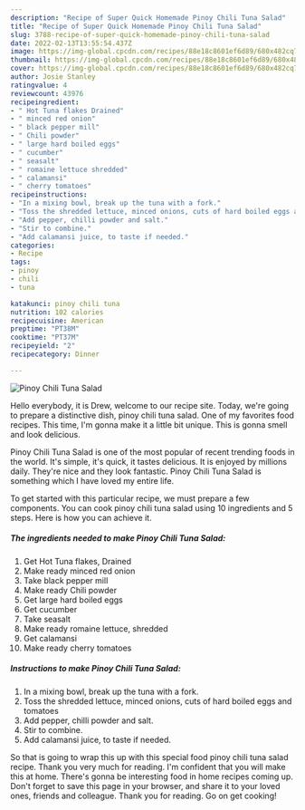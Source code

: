 ```yaml
---
description: "Recipe of Super Quick Homemade Pinoy Chili Tuna Salad"
title: "Recipe of Super Quick Homemade Pinoy Chili Tuna Salad"
slug: 3788-recipe-of-super-quick-homemade-pinoy-chili-tuna-salad
date: 2022-02-13T13:55:54.437Z
image: https://img-global.cpcdn.com/recipes/88e18c8601ef6d89/680x482cq70/pinoy-chili-tuna-salad-recipe-main-photo.jpg
thumbnail: https://img-global.cpcdn.com/recipes/88e18c8601ef6d89/680x482cq70/pinoy-chili-tuna-salad-recipe-main-photo.jpg
cover: https://img-global.cpcdn.com/recipes/88e18c8601ef6d89/680x482cq70/pinoy-chili-tuna-salad-recipe-main-photo.jpg
author: Josie Stanley
ratingvalue: 4
reviewcount: 43976
recipeingredient:
- " Hot Tuna flakes Drained"
- " minced red onion"
- " black pepper mill"
- " Chili powder"
- " large hard boiled eggs"
- " cucumber"
- " seasalt"
- " romaine lettuce shredded"
- " calamansi"
- " cherry tomatoes"
recipeinstructions:
- "In a mixing bowl, break up the tuna with a fork."
- "Toss the shredded lettuce, minced onions, cuts of hard boiled eggs and tomatoes"
- "Add pepper, chilli powder and salt."
- "Stir to combine."
- "Add calamansi juice, to taste if needed."
categories:
- Recipe
tags:
- pinoy
- chili
- tuna

katakunci: pinoy chili tuna 
nutrition: 102 calories
recipecuisine: American
preptime: "PT38M"
cooktime: "PT37M"
recipeyield: "2"
recipecategory: Dinner

---
```



![Pinoy Chili Tuna Salad](https://img-global.cpcdn.com/recipes/88e18c8601ef6d89/680x482cq70/pinoy-chili-tuna-salad-recipe-main-photo.jpg)

Hello everybody, it is Drew, welcome to our recipe site. Today, we're going to prepare a distinctive dish, pinoy chili tuna salad. One of my favorites food recipes. This time, I'm gonna make it a little bit unique. This is gonna smell and look delicious.



Pinoy Chili Tuna Salad is one of the most popular of recent trending foods in the world. It's simple, it's quick, it tastes delicious. It is enjoyed by millions daily. They're nice and they look fantastic. Pinoy Chili Tuna Salad is something which I have loved my entire life.


To get started with this particular recipe, we must prepare a few components. You can cook pinoy chili tuna salad using 10 ingredients and 5 steps. Here is how you can achieve it.

<!--inarticleads1-->

##### The ingredients needed to make Pinoy Chili Tuna Salad:

1. Get  Hot Tuna flakes, Drained
1. Make ready  minced red onion
1. Take  black pepper mill
1. Make ready  Chili powder
1. Get  large hard boiled eggs
1. Get  cucumber
1. Take  seasalt
1. Make ready  romaine lettuce, shredded
1. Get  calamansi
1. Make ready  cherry tomatoes




<!--inarticleads2-->

##### Instructions to make Pinoy Chili Tuna Salad:

1. In a mixing bowl, break up the tuna with a fork.
1. Toss the shredded lettuce, minced onions, cuts of hard boiled eggs and tomatoes
1. Add pepper, chilli powder and salt.
1. Stir to combine.
1. Add calamansi juice, to taste if needed.




So that is going to wrap this up with this special food pinoy chili tuna salad recipe. Thank you very much for reading. I'm confident that you will make this at home. There's gonna be interesting food in home recipes coming up. Don't forget to save this page in your browser, and share it to your loved ones, friends and colleague. Thank you for reading. Go on get cooking!
